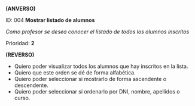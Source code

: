 **(ANVERSO)**

ID: 004 **Mostrar listado de alumnos**

*Como profesor se desea conocer el listado de todos los alumnos inscritos*

Prioridad: **2**

**(REVERSO)**

* Quiero poder visualizar todos los alumnos que hay inscritos en la lista.
* Quiero que este orden se dé de forma alfabética.
* Quiero poder seleccionar si mostrarlo de forma ascendente o descendente.
* Quiero poder seleccionar si ordenarlo por DNI, nombre, apellidos o curso. 
			
